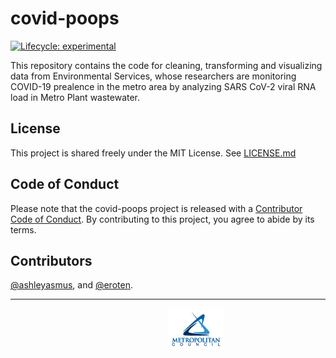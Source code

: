 
<!-- README.md is generated from README.Rmd. Please edit that file -->

# covid-poops

<!-- badges: start -->

[![Lifecycle:
experimental](https://img.shields.io/badge/lifecycle-experimental-orange.svg)](https://www.tidyverse.org/lifecycle/#experimental)
<!-- badges: end -->

This repository contains the code for cleaning, transforming and
visualizing data from Environmental Services, whose researchers are
monitoring COVID-19 prealence in the metro area by analyzing SARS CoV-2
viral RNA load in Metro Plant wastewater.

## License

This project is shared freely under the MIT License. See
[LICENSE.md](LICENSE.md)

## Code of Conduct

Please note that the covid-poops project is released with a [Contributor
Code of
Conduct](https://contributor-covenant.org/version/2/0/CODE_OF_CONDUCT.html).
By contributing to this project, you agree to abide by its terms.

## Contributors

[@ashleyasmus](https://github.com/ashleyasmus), and
[@eroten](https://github.com/eroten).

------------------------------------------------------------------------

<a href="https://metrocouncil.org" target="_blank"><img src="metc-wastewater-covid-monitor/www/logo.png" style="margin-left: 50%;margin-right: 50%;">

<div>

</div>

</a>
